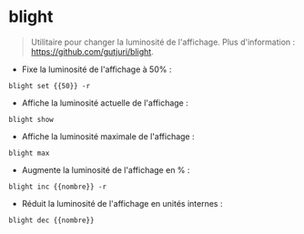 # blight

> Utilitaire pour changer la luminosité de l'affichage.
> Plus d'information : <https://github.com/gutjuri/blight>.

- Fixe la luminosité de l'affichage à 50% :

`blight set {{50}} -r`

- Affiche la luminosité actuelle de l'affichage :

`blight show`

- Affiche la luminosité maximale de l'affichage :

`blight max`

- Augmente la luminosité de l'affichage en % :

`blight inc {{nombre}} -r`

- Réduit la luminosité de l'affichage en unités internes :

`blight dec {{nombre}}`
